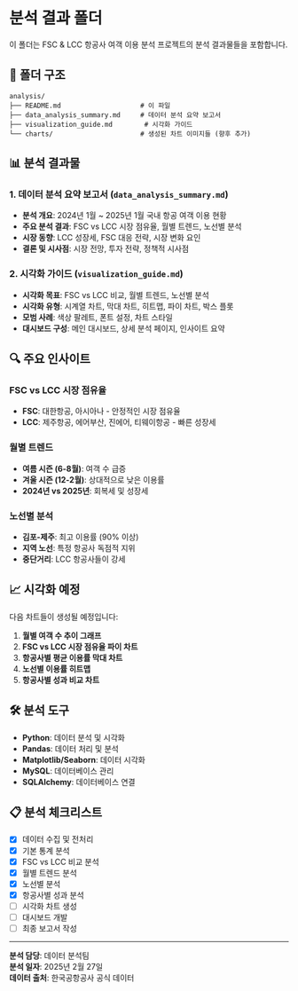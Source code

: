 # 분석 결과 폴더

이 폴더는 FSC & LCC 항공사 여객 이용 분석 프로젝트의 분석 결과물들을 포함합니다.

## 📁 폴더 구조

```
analysis/
├── README.md                    # 이 파일
├── data_analysis_summary.md     # 데이터 분석 요약 보고서
├── visualization_guide.md        # 시각화 가이드
└── charts/                      # 생성된 차트 이미지들 (향후 추가)
```

## 📊 분석 결과물

### 1. 데이터 분석 요약 보고서 (`data_analysis_summary.md`)
- **분석 개요**: 2024년 1월 ~ 2025년 1월 국내 항공 여객 이용 현황
- **주요 분석 결과**: FSC vs LCC 시장 점유율, 월별 트렌드, 노선별 분석
- **시장 동향**: LCC 성장세, FSC 대응 전략, 시장 변화 요인
- **결론 및 시사점**: 시장 전망, 투자 전략, 정책적 시사점

### 2. 시각화 가이드 (`visualization_guide.md`)
- **시각화 목표**: FSC vs LCC 비교, 월별 트렌드, 노선별 분석
- **시각화 유형**: 시계열 차트, 막대 차트, 히트맵, 파이 차트, 박스 플롯
- **모범 사례**: 색상 팔레트, 폰트 설정, 차트 스타일
- **대시보드 구성**: 메인 대시보드, 상세 분석 페이지, 인사이트 요약

## 🔍 주요 인사이트

### FSC vs LCC 시장 점유율
- **FSC**: 대한항공, 아시아나 - 안정적인 시장 점유율
- **LCC**: 제주항공, 에어부산, 진에어, 티웨이항공 - 빠른 성장세

### 월별 트렌드
- **여름 시즌 (6-8월)**: 여객 수 급증
- **겨울 시즌 (12-2월)**: 상대적으로 낮은 이용률
- **2024년 vs 2025년**: 회복세 및 성장세

### 노선별 분석
- **김포-제주**: 최고 이용률 (90% 이상)
- **지역 노선**: 특정 항공사 독점적 지위
- **중단거리**: LCC 항공사들이 강세

## 📈 시각화 예정

다음 차트들이 생성될 예정입니다:

1. **월별 여객 수 추이 그래프**
2. **FSC vs LCC 시장 점유율 파이 차트**
3. **항공사별 평균 이용률 막대 차트**
4. **노선별 이용률 히트맵**
5. **항공사별 성과 비교 차트**

## 🛠️ 분석 도구

- **Python**: 데이터 분석 및 시각화
- **Pandas**: 데이터 처리 및 분석
- **Matplotlib/Seaborn**: 데이터 시각화
- **MySQL**: 데이터베이스 관리
- **SQLAlchemy**: 데이터베이스 연결

## 📋 분석 체크리스트

- [x] 데이터 수집 및 전처리
- [x] 기본 통계 분석
- [x] FSC vs LCC 비교 분석
- [x] 월별 트렌드 분석
- [x] 노선별 분석
- [x] 항공사별 성과 분석
- [ ] 시각화 차트 생성
- [ ] 대시보드 개발
- [ ] 최종 보고서 작성

---

**분석 담당**: 데이터 분석팀  
**분석 일자**: 2025년 2월 27일  
**데이터 출처**: 한국공항공사 공식 데이터 